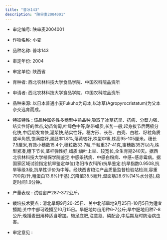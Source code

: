 ```yaml
---
title: "普冰143"
description: "陕审麦2004001"
---
```

* 审定编号:  陕审麦2004001

*  作物名称:  小麦

*  品种名称:  普冰143

*  审定年份:  2004

*  审定单位:  陕西省

* 育种者:  西北农林科技大学食品学院、中国农科院品资所

*  申请者:  西北农林科技大学食品学院、中国农科院品资所

*  品种来源:  以日本普通小麦Fukuho为母本,以冰草(Agropyrocristatum)为父本杂交选育而成。

*  特征特性 : 
该品种属冬性多穗型中熟品种,吸取了冰草抗旱、抗病、分蘖力强、结实性好的优点,幼苗匍匐,叶绿色中等,略带蜡质,长势一般,起身拔节后两极分化快,中后期发育快,灌浆快,结实性好。穗方形、长芒、白壳、白粒、籽粒角质或半角质,饱满度好,黑胚率1.8%,落黄较好,株型中等,株高95-105厘米。穗长7.5厘米,有效小穗数15.4个,穗粒数33.7粒,千粒重37-41克,亩穗数35万以内,株型紧凑,穗下节长,茎杆弹性好,蜡质;旗叶上举、较宽长,全生育期240天。据西北农林科技大学植保学院鉴定:中感条锈病、中感白粉病、中感~感赤霉病。据国家区域试验指定抗旱鉴定单位(洛阳市农科所)抗旱鉴定:抗旱指数0.9508,抗旱等级3级,抗旱性评价为中等。经陕西省粮油产品质量监督检验站检测,容重790克/升,粗蛋白13.6%(干基),沉降值35.5毫升,湿面筋28.6%(14%水分基),稳定时间1.9分钟。
 
*  产量表现 : 
试验亩产287-372公斤。

*  栽培技术要点 : 
渭北旱塬9月20-25日、关中北部旱地9月25日-10月5日为适宜播期;关中中部可晚播至10月15日。旱肥地每亩用种6-7公斤;旱中肥地用种7-8公斤;晚播麦田用种适当增加。施足底肥,注意氮、磷配合,中后期及时防治病虫害。

*  审定意见 : 

